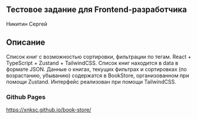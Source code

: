 ## Тестовое задание для Frontend-разработчика
  Никитин Сергей  
## Описание
  Список книг с возможностью сортировки, фильтрации по тегам. 
  React + TypeScript + Zustand + TailwindCSS.
  Список книг находится в data в формате JSON.
  Данные о книгах, текущих фильтрах и сортировках (по возрастанию, убыванию) содержатся в BookStore, организованном при помощи Zustand.
  Интерфейс реализован при помощи TailwindCSS.
### Github Pages
https://xnksc.github.io/book-store/
